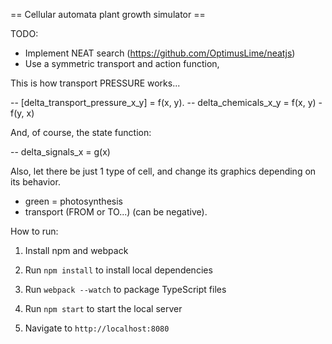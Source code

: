== Cellular automata plant growth simulator ==

TODO:
- Implement NEAT search (https://github.com/OptimusLime/neatjs)
- Use a symmetric transport and action function,

This is how transport PRESSURE works...

-- [delta_transport_pressure_x_y] = f(x, y).
-- delta_chemicals_x_y = f(x, y) - f(y, x)

And, of course, the state function:

-- delta_signals_x = g(x)

Also, let there be just 1 type of cell, and change its graphics depending on its behavior.
- green = photosynthesis
- transport (FROM or TO...) (can be negative).


How to run:

1. Install npm and webpack

2. Run `npm install` to install local dependencies

3. Run `webpack --watch` to package TypeScript files

4. Run `npm start` to start the local server

5. Navigate to `http://localhost:8080`